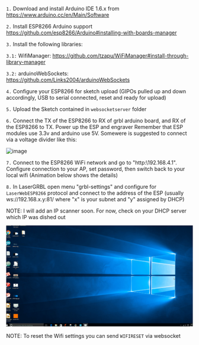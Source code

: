 
`1.`  Download and install Arduino IDE 1.6.x from https://www.arduino.cc/en/Main/Software

`2.`  Install ESP8266 Arduino support https://github.com/esp8266/Arduino#installing-with-boards-manager

`3.`  Install the following libraries:

`3.1:`  WifiManager: https://github.com/tzapu/WiFiManager#install-through-library-manager

`3.2:`  arduinoWebSockets: https://github.com/Links2004/arduinoWebSockets

`4.` Configure your ESP8266 for sketch upload (GIPOs pulled up and down accordingly, USB to serial connected, reset and ready for upload)

`5.`  Upload the Sketch contained in `websocketserver` folder

`6.`  Connect the TX of the ESP8266 to RX of grbl arduino board, and RX of the ESP8266 to TX. Power up the ESP and engraver
Remember that ESP modules use 3.3v and arduino use 5V. Somewere is suggested to connect via a voltage divider like this:

![image](https://user-images.githubusercontent.com/8782035/34069690-2c4fa06c-e256-11e7-8337-da9dc664742a.png)

`7.`  Connect to the ESP8266 WiFi network and go to "http:\\192.168.4.1". Configure connection to your AP, set password, then switch back to your local wifi (Animation below shows the details)

`8.` In LaserGRBL open menu "grbl-settings" and configure for `LaserWebESP8266` protocol and connect to the address of the ESP (usually ws://192.168.x.y:81/ where "x" is your subnet and "y" assigned by DHCP)

NOTE: I will add an IP scanner soon. For now, check on your DHCP server which IP was dished out

![Setting Up Wifi](wifibridge.gif)

NOTE: To reset the Wifi settings you can send `WIFIRESET` via websocket
